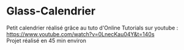 # Glass-Calendrier
Petit calendrier réalisé grâce au tuto d'Online Tutorials sur youtube : https://www.youtube.com/watch?v=0LnecKau04Y&t=140s  
Projet réalisé en 45 min environ 
